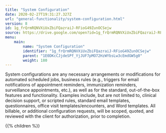 ```yaml
---
title: "System Configuration"
date: 2020-02-27T19:31:27.327Z
url: "general-functionality/system-configuration.html"
version: 8
id: 1g_frQrmRQNVXiUxZbiFQazraiJ-RFioG49ZunOCSejw
source: https://drive.google.com/open?id=1g_frQrmRQNVXiUxZbiFQazraiJ-RFioG49ZunOCSejw
menu:
    main:
        name: "System Configuration"
        identifier: "1g_frQrmRQNVXiUxZbiFQazraiJ-RFioG49ZunOCSejw"
        parent: "1E0DKcCJjdeSPf_YjJUF7pMO72HzWYbsLw3cEmdGW5g0"
        weight: 180
---
```

System configurations are any necessary arrangements or modifications for automated scheduled jobs, business rules (e.g., triggers for email notifications of appointment reminders, immunization reminders, surveillance appointments, etc.), as well as for the standard, out-of-the-box features and functionality. Examples include, but are not limited to, clinical decision support, or scripted rules, standard email templates, questionnaires, office visit templates/encounters, and Word templates. All billable, or additional configuration requests, will be scoped, quoted, and reviewed with the client for authorization, prior to completion. 

{{% children %}}

